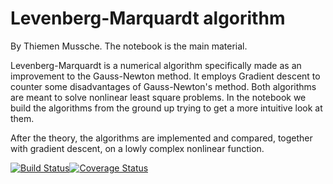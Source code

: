 # Levenberg-Marquardt algorithm

By Thiemen Mussche.
The notebook is the main material.

Levenberg-Marquardt is a numerical algorithm specifically made as an improvement to the Gauss-Newton method. 
It employs Gradient descent to counter some disadvantages of Gauss-Newton's method.
Both algorithms are meant to solve nonlinear least square problems. In the notebook we build the algorithms from the ground up
trying to get a more intuitive look at them.

After the theory, the algorithms are implemented and compared, together with gradient descent, on a lowly complex nonlinear function.


[![Build Status](https://travis-ci.org/MichielStock/STMOZOO.svg?branch=master)](https://travis-ci.org/MichielStock/STMOZOO)[![Coverage Status](https://coveralls.io/repos/github/MichielStock/STMOZOO/badge.svg?branch=master)](https://coveralls.io/github/MichielStock/STMOZOO?branch=master)
